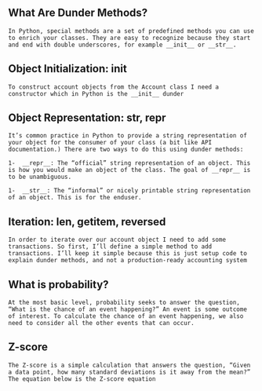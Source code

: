 ## What Are Dunder Methods?
    In Python, special methods are a set of predefined methods you can use to enrich your classes. They are easy to recognize because they start and end with double underscores, for example __init__ or __str__.

## Object Initialization: __init__
    To construct account objects from the Account class I need a constructor which in Python is the __init__ dunder

## Object Representation: __str__, __repr__
    It’s common practice in Python to provide a string representation of your object for the consumer of your class (a bit like API documentation.) There are two ways to do this using dunder methods:

    1-  __repr__: The “official” string representation of an object. This is how you would make an object of the class. The goal of __repr__ is to be unambiguous.

    1-  __str__: The “informal” or nicely printable string representation of an object. This is for the enduser.

## Iteration: __len__, __getitem__, __reversed__
    In order to iterate over our account object I need to add some transactions. So first, I’ll define a simple method to add transactions. I’ll keep it simple because this is just setup code to explain dunder methods, and not a production-ready accounting system

## What is probability?
    At the most basic level, probability seeks to answer the question, “What is the chance of an event happening?” An event is some outcome of interest. To calculate the chance of an event happening, we also need to consider all the other events that can occur.

## Z-score
    The Z-score is a simple calculation that answers the question, “Given a data point, how many standard deviations is it away from the mean?” The equation below is the Z-score equation
